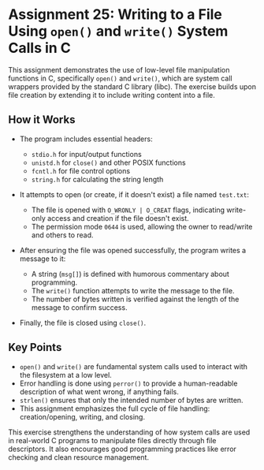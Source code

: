# Assignment 25: Writing to a File Using `open()` and `write()` System Calls in C

This assignment demonstrates the use of low-level file manipulation functions in C, specifically `open()` and `write()`, which are system call wrappers provided by the standard C library (libc). The exercise builds upon file creation by extending it to include writing content into a file.

## How it Works

- The program includes essential headers:
  - `stdio.h` for input/output functions  
  - `unistd.h` for `close()` and other POSIX functions  
  - `fcntl.h` for file control options  
  - `string.h` for calculating the string length

- It attempts to open (or create, if it doesn't exist) a file named `test.txt`:
  - The file is opened with `O_WRONLY | O_CREAT` flags, indicating write-only access and creation if the file doesn't exist.
  - The permission mode `0644` is used, allowing the owner to read/write and others to read.

- After ensuring the file was opened successfully, the program writes a message to it:
  - A string (`msg[]`) is defined with humorous commentary about programming.
  - The `write()` function attempts to write the message to the file.
  - The number of bytes written is verified against the length of the message to confirm success.

- Finally, the file is closed using `close()`.

## Key Points

- `open()` and `write()` are fundamental system calls used to interact with the filesystem at a low level.
- Error handling is done using `perror()` to provide a human-readable description of what went wrong, if anything fails.
- `strlen()` ensures that only the intended number of bytes are written.
- This assignment emphasizes the full cycle of file handling: creation/opening, writing, and closing.

This exercise strengthens the understanding of how system calls are used in real-world C programs to manipulate files directly through file descriptors. It also encourages good programming practices like error checking and clean resource management.